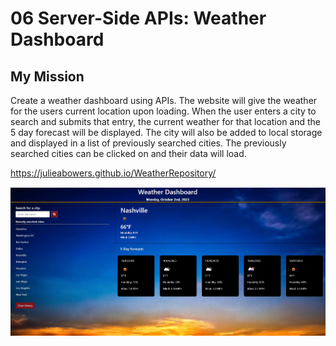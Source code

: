 # 06 Server-Side APIs: Weather Dashboard

## My Mission

Create a weather dashboard using APIs. The website will give the weather for the users current location upon loading. When the user enters a city to search and submits that entry, the current weather for that location and the 5 day forecast will be displayed. The city will also be added to local storage and displayed in a list of previously searched cities. The previously searched cities can be clicked on and their data will load.

https://julieabowers.github.io/WeatherRepository/

![The screen](./common/images/Preview.jpg)